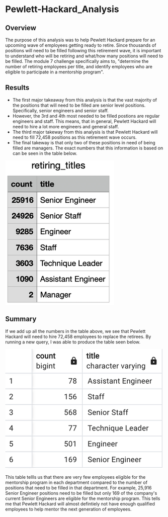 # Pewlett-Hackard_Analysis

## Overview
The purpose of this analysis was to help Pewlett Hackard prepare for an upcoming wave of employees getting ready to retire. Since thousands of positions will need to be filled following this retirement wave, it is important to understand who will be retiring and what/how many positions will need to be filled. The module 7 challenge specifically aims to, "determine the number of retiring employees per title, and identify employees who are eligible to participate in a mentorship program". 

## Results
- The first major takeaway from this analysis is that the vast majority of the positions that will need to be filled are senior level positions. Specifically, senior engineers and senior staff. 
- However, the 3rd and 4th most needed to be filled postions are regular engineers and staff. This means, that in general, Pewlett Hackard will need to hire a lot more engineers and general staff. 
- The third major takeway from this analysis is that Pewlett Hackard will need to fill 72,458 positions as this retirement wave occurs. 
- The final takeway is that only two of these positions in need of being filled are managers. The exact numbers that this information is based on can be seen in the table below.

![retiring titles table](Screenshot1.png)

## Summary
If we add up all the numbers in the table above, we see that Pewlett Hackard will need to hire 72,458 employees to replace the retirees. By running a new query, I was able to produce the table seen below.

![mentors count](Screenshot2.png)

This table tellls us that there are very few employees eligible for the mentorship program in each department compared to the number of positions that need to be filled in that department. For example, 25,916 Senior Engineer positions need to be filled but only 169 of the company's current Senior Engineers are eligible for the mentorship program. This tells me that Pewlett Hackard will almost defintiely not have enough qualified employees to help mentor the next generation of employees. 
